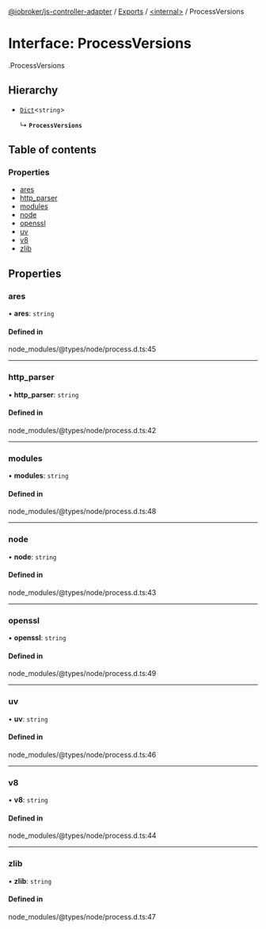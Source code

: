 [@iobroker/js-controller-adapter](../README.md) / [Exports](../modules.md) / [<internal\>](../modules/internal_.md) / ProcessVersions

# Interface: ProcessVersions

[<internal>](../modules/internal_.md).ProcessVersions

## Hierarchy

- [`Dict`](internal_.Dict.md)<`string`\>

  ↳ **`ProcessVersions`**

## Table of contents

### Properties

- [ares](internal_.ProcessVersions.md#ares)
- [http\_parser](internal_.ProcessVersions.md#http_parser)
- [modules](internal_.ProcessVersions.md#modules)
- [node](internal_.ProcessVersions.md#node)
- [openssl](internal_.ProcessVersions.md#openssl)
- [uv](internal_.ProcessVersions.md#uv)
- [v8](internal_.ProcessVersions.md#v8)
- [zlib](internal_.ProcessVersions.md#zlib)

## Properties

### ares

• **ares**: `string`

#### Defined in

node_modules/@types/node/process.d.ts:45

___

### http\_parser

• **http\_parser**: `string`

#### Defined in

node_modules/@types/node/process.d.ts:42

___

### modules

• **modules**: `string`

#### Defined in

node_modules/@types/node/process.d.ts:48

___

### node

• **node**: `string`

#### Defined in

node_modules/@types/node/process.d.ts:43

___

### openssl

• **openssl**: `string`

#### Defined in

node_modules/@types/node/process.d.ts:49

___

### uv

• **uv**: `string`

#### Defined in

node_modules/@types/node/process.d.ts:46

___

### v8

• **v8**: `string`

#### Defined in

node_modules/@types/node/process.d.ts:44

___

### zlib

• **zlib**: `string`

#### Defined in

node_modules/@types/node/process.d.ts:47

